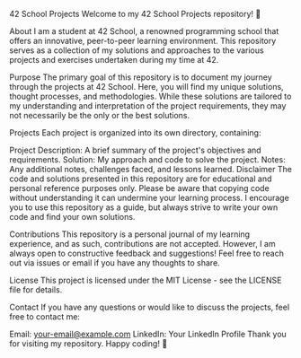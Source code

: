 42 School Projects
Welcome to my 42 School Projects repository! 👋

About
I am a student at 42 School, a renowned programming school that offers an innovative, peer-to-peer learning environment. This repository serves as a collection of my solutions and approaches to the various projects and exercises undertaken during my time at 42.

Purpose
The primary goal of this repository is to document my journey through the projects at 42 School. Here, you will find my unique solutions, thought processes, and methodologies. While these solutions are tailored to my understanding and interpretation of the project requirements, they may not necessarily be the only or the best solutions.

Projects
Each project is organized into its own directory, containing:

Project Description: A brief summary of the project's objectives and requirements.
Solution: My approach and code to solve the project.
Notes: Any additional notes, challenges faced, and lessons learned.
Disclaimer
The code and solutions presented in this repository are for educational and personal reference purposes only. Please be aware that copying code without understanding it can undermine your learning process. I encourage you to use this repository as a guide, but always strive to write your own code and find your own solutions.

Contributions
This repository is a personal journal of my learning experience, and as such, contributions are not accepted. However, I am always open to constructive feedback and suggestions! Feel free to reach out via issues or email if you have any thoughts to share.

License
This project is licensed under the MIT License - see the LICENSE file for details.

Contact
If you have any questions or would like to discuss the projects, feel free to contact me:

Email: your-email@example.com
LinkedIn: Your LinkedIn Profile
Thank you for visiting my repository. Happy coding! 🎉
